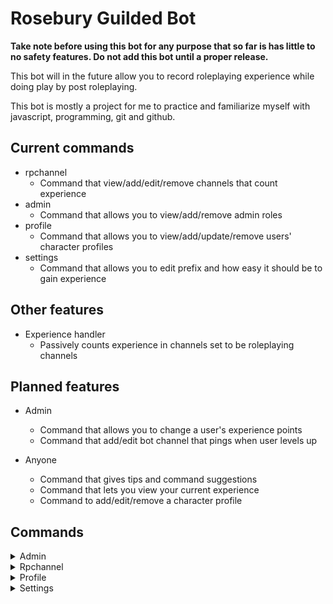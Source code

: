 # Rosebury Guilded Bot

**Take note before using this bot for any purpose that so far is has little to no safety features.
Do not add this bot until a proper release.**

This bot will in the future allow you to record roleplaying experience while doing play by post roleplaying.

This bot is mostly a project for me to practice and familiarize myself with javascript, programming, git and github.

## Current commands

- rpchannel
  - Command that view/add/edit/remove channels that count experience
- admin
  - Command that allows you to view/add/remove admin roles
- profile
  - Command that allows you to view/add/update/remove users' character profiles
- settings
  - Command that allows you to edit prefix and how easy it should be to gain experience

## Other features

- Experience handler
  - Passively counts experience in channels set to be roleplaying channels

## Planned features

- Admin
  - Command that allows you to change a user's experience points
  - Command that add/edit bot channel that pings when user levels up

- Anyone
  - Command that gives tips and command suggestions
  - Command that lets you view your current experience
  - Command to add/edit/remove a character profile

## Commands

<details>
<summary>Admin</summary>

```!admin {view/add/remove} {args}```

### !admin view

**Admin command!** Displays admin roles of the server like this: SERVER_ID: ROLE_ID

### !admin add ROLE_ID

**Admin command!** Adds the role id that is specified as an admin role

### !admin remove ROLE_ID

**Admin command!** Removes the role id that is specified as an admin role

</details>

<details>
<summary>Rpchannel</summary>

```!rpchannel {view/add/update/remove} {args}```

#### !rpchannel view

**Admin command!** Displays the server's rp channels like this: RP_CHANNEL_NAME: RP_CHANNEL_ID

#### !rpchannel add RP_CHANNEL_NAME

**Admin command!** Adds the channel id that you are currently in as well as the name specified into the database

#### !rpchannel update RP_CHANNEL_NAME

**Admin command!** Updates the channel name in the database in the channel you are currently in

#### !rpchannel remove

**Admin command!** Removes the column in database contains the channel you are currently in
</details>

<details>
<summary>Profile</summary>

```!profile {view/add/update/remove} {args}```

#### !profile view

Displays the user's character profiles like this: PROFILE_NAME, ...

#### !profile add PROFILE_NAME

Adds specified profile name to the database under the user's id

#### !profile update OLD_PROFILE_NAME NEW_PROFILE_NAME

Updates an old profile name into the new one. Both of which are specified by the user

#### !profile remove PROFILE_NAME

Removes a profile with the specified name

</details>

<details>
<summary>Settings</summary>

```!settings {prefix/xprate} {args}```

### !settings prefix NEW_PREFIX

Changes the current prefix to the specified one (at most 3 characters)
Default: !

### !settings xprate NEW_EXPERIENCE_RATE

Changes the current experience rate (must be a number!)
Default: 100

</details>
